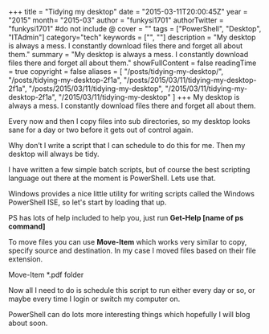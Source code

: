 +++
title = "Tidying my desktop"
date = "2015-03-11T20:00:45Z"
year = "2015"
month= "2015-03"
author = "funkysi1701"
authorTwitter = "funkysi1701" #do not include @
cover = ""
tags = ["PowerShell", "Desktop",  "ITAdmin"]
category="tech"
keywords = ["", ""]
description =  "My desktop is always a mess. I constantly download files there and forget all about them."
summary = "My desktop is always a mess. I constantly download files there and forget all about them."
showFullContent = false
readingTime = true
copyright = false
aliases = [
    "/posts/tidying-my-desktop/",
    "/posts/tidying-my-desktop-2f1a",
    "/posts/2015/03/11/tidying-my-desktop-2f1a",
    "/posts/2015/03/11/tidying-my-desktop",
    "/2015/03/11/tidying-my-desktop-2f1a",
    "/2015/03/11/tidying-my-desktop"
]
+++
My desktop is always a mess. I constantly download files there and forget all about them.

Every now and then I copy files into sub directories, so my desktop looks sane for a day or two before it gets out of control again.

Why don’t I write a script that I can schedule to do this for me. Then my desktop will always be tidy.

I have written a few simple batch scripts, but of course the best scripting language out there at the moment is PowerShell. Lets use that.

Windows provides a nice little utility for writing scripts called the Windows PowerShell ISE, so let's start by loading that up.

PS has lots of help included to help you, just run **Get-Help [name of ps command]**

To move files you can use **Move-Item** which works very similar to copy, specify source and destination. In my case I moved files based on their file extension.

Move-Item \*.pdf folder

Now all I need to do is schedule this script to run either every day or so, or maybe every time I login or switch my computer on.

PowerShell can do lots more interesting things which hopefully I will blog about soon.